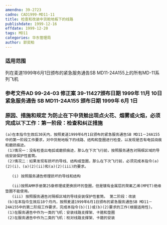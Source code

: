 ```yaml
---
amendno: 39-2723
cadno: CAD1999-MD11-11
title: 检查和改装中货舱地板下的线路
publishdate: 1999-12-16
effdate: 1999-12-20
tags: MD11
categories: 华东管理局
author: 郭奕柏
---
```


### 适用范围 
列在麦道1999年6月1日颁布的紧急服务通告SB MD11-24A155上的所有MD-11系列飞机

### 参考文件AD 99-24-03 修正案 39-11427颁布日期 1999年 11月 10日紧急服务通告 SB MD11-24A155 颁布日期 1999年 6月 1日

### 原因、措施和规定 为防止在下中货舱出现点火花、烟雾或火焰，必须完成以下工作：第一阶段：检查和纠正措施 
    (a)在本指令生效后30天内，按照麦道1999年6月1日颁布的紧急服务通告SB MD11－24A155中的第一阶段工作要求，对中货舱地板下的线路、结构和垫圈进行检查，以发现是否有电弧烧痕和磨损痕迹。 
     (1)情况一：没有检查出电弧或磨损痕迹，那么在下次飞行前，按照服务通告对隔框区域的导线安装保护性套筒。 
     (2)情况二：如果发现有损坏的导线、结构或垫圈，那么在下次飞行前，必须完成本指令(a)(2)(i)、(a)(2)(ii)和(a)(2)(iii)的要求。 

       (i) 按照服务通告修理损坏的导线和结构 
  
       (ii)按照AMM手册第25章修理或更换损坏的垫圈，但是镀有金属层的聚氟乙烯(MPET)绝缘垫圈不能使用。 
       (iii) 按照服务通告对隔框区域的导线安装保护性套筒。 第二阶段：改装 
     (b)在本指令生效后18个月内，按照麦道1999年6月1日颁布的紧急服务通告SB MD11－24A155中的第二阶段工作要求，完成本指令(b)(1)或(b)(2)要求的工作(根据适用性)。 
     (1)在服务通告中作为一类的飞机：安装线路支撑架、卡箍和垫圈 
     (2)在服务通告中作为二类的飞机：校对线路支撑架、卡箍的安装

